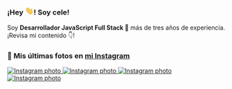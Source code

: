 <h3>¡Hey <img src="https://raw.githubusercontent.com/ABSphreak/ABSphreak/master/gifs/Hi.gif" width="20px" decondig="async">! Soy cele!</h3>

<p>Soy <strong>Desarrollador JavaScript Full Stack 🚀</strong> más de tres años de experiencia.<br />¡Revisa mi contenido 👇!</p>

### 📸 Mis últimas fotos en [mi Instagram](https://instagram.com/cele)


<a href='https://instagram.com/p/C1UpuSGLQiG' target='_blank'>
  <img width='20%' src='https://instagram.fkiv3-1.fna.fbcdn.net/v/t51.29350-15/412513918_1325803934584302_4400498733289087214_n.jpg?stp=dst-jpg_e15&_nc_ht=instagram.fkiv3-1.fna.fbcdn.net&_nc_cat=106&_nc_ohc=OiZNUansILoAX-jbrBO&edm=APU89FABAAAA&ccb=7-5&oh=00_AfBWCIWMpSD9NoNCcqw5Va57GjicGCMTvlqj1Q0dwrD-pw&oe=6606065D&_nc_sid=bc0c2c' alt='Instagram photo' />
</a>
<a href='https://instagram.com/p/CzMY3lzxgmx' target='_blank'>
  <img width='20%' src='https://instagram.fkiv3-1.fna.fbcdn.net/v/t51.29350-15/398916226_819142863293745_2426123683154743297_n.webp?stp=dst-jpg_e35&_nc_ht=instagram.fkiv3-1.fna.fbcdn.net&_nc_cat=109&_nc_ohc=p69LDpL1FRgAX_RzSky&edm=APU89FABAAAA&ccb=7-5&oh=00_AfCNgfy-BmvgAusK4H35CdN8yfHMkynxVPZIYUwqVsS8Bw&oe=660594CC&_nc_sid=bc0c2c' alt='Instagram photo' />
</a>
<a href='https://instagram.com/p/CygbQv4uqxM' target='_blank'>
  <img width='20%' src='https://instagram.fkiv3-1.fna.fbcdn.net/v/t51.29350-15/391525959_236593062741789_5868561716480810596_n.webp?stp=dst-jpg_e35&_nc_ht=instagram.fkiv3-1.fna.fbcdn.net&_nc_cat=109&_nc_ohc=kuf3S3cxaywAX9PTjYE&edm=APU89FABAAAA&ccb=7-5&oh=00_AfBa4d8C7ydT3MIryN2dmrtZ5nhDwJ8qHeNJcypniREliA&oe=66059B08&_nc_sid=bc0c2c' alt='Instagram photo' />
</a>
<a href='https://instagram.com/p/CxTmOF6vN8M' target='_blank'>
  <img width='20%' src='https://instagram.fkiv3-1.fna.fbcdn.net/v/t51.29350-15/378565944_323878180141713_8920720304536029091_n.jpg?stp=dst-jpg_e15&_nc_ht=instagram.fkiv3-1.fna.fbcdn.net&_nc_cat=109&_nc_ohc=s3ZRREqsyWQAX9kjyJx&edm=APU89FABAAAA&ccb=7-5&oh=00_AfDYWHwhxXJ68o3_5Av0QMIIM9VdFOWzUHgkE1AByWCyQw&oe=6605CD12&_nc_sid=bc0c2c' alt='Instagram photo' />
</a>
